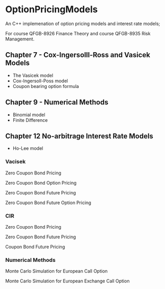 # OptionPricingModels
An C++ implemenation of option pricing models and interest rate models;

For course QFGB-8926 Finance Theory and course QFGB-8935 Risk Management. 



## Chapter 7 - Cox-Ingersolll-Ross and Vasicek Models

- The Vasicek model
- Cox-Ingersoll-Poss model
- Coupon bearing option formula

## Chapter 9 - Numerical Methods

- Binomial model
- Finite Difference

## Chapter 12 No-arbitrage Interest Rate Models

- Ho-Lee model



### Vacisek

Zero Coupon Bond Pricing

Zero Coupon Bond Option Pricing

Zero Coupon Bond Future Pricing

Zero Coupon Bond Future Option Pricing

### CIR

Zero Coupon Bond Pricing

Zero Coupon Bond Future Pricing

Coupon Bond Future Pricing

### Numerical Methods

Monte Carlo Simulation for European Call Option

Monte Carlo Simulation for European Exchange Call Option
